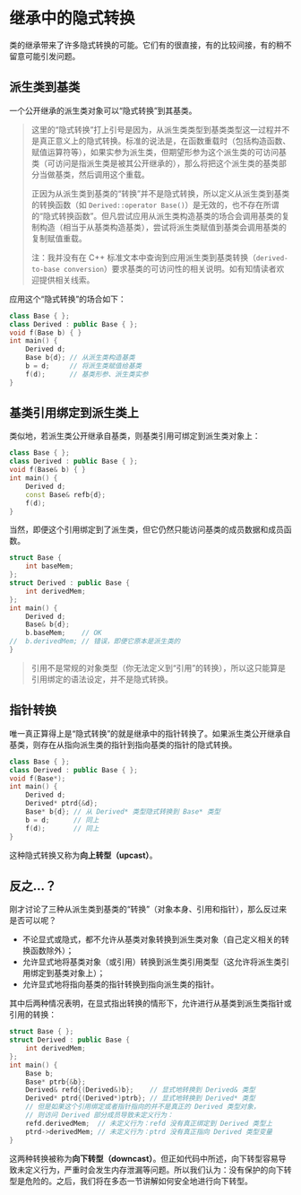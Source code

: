 # 继承中的隐式转换

类的继承带来了许多隐式转换的可能。它们有的很直接，有的比较间接，有的稍不留意可能引发问题。

## 派生类到基类

一个公开继承的派生类对象可以“隐式转换”到其基类。

> 这里的“隐式转换”打上引号是因为，从派生类类型到基类类型这一过程并不是真正意义上的隐式转换。标准的说法是，在函数重载时（包括构造函数、赋值运算符等），如果实参为派生类，但期望形参为这个派生类的可访问基类（可访问是指派生类是被其公开继承的），那么将把这个派生类的基类部分当做基类，然后调用这个重载。
> 
> 正因为从派生类到基类的“转换”并不是隐式转换，所以定义从派生类到基类的转换函数（如 `Derived::operator Base()`）是无效的，也不存在所谓的“隐式转换函数”。但凡尝试应用从派生类构造基类的场合会调用基类的复制构造（相当于从基类构造基类），尝试将派生类赋值到基类会调用基类的复制赋值重载。
> 
> 注：我并没有在 C++ 标准文本中查询到应用派生类到基类转换（`derived-to-base conversion`）要求基类的可访问性的相关说明。如有知情读者欢迎提供相关线索。

应用这个“隐式转换”的场合如下：
```CPP
class Base { };
class Derived : public Base { };
void f(Base b) { }
int main() {
    Derived d;
    Base b{d}; // 从派生类构造基类
    b = d;     // 将派生类赋值给基类
    f(d);      // 基类形参、派生类实参
}
```

## 基类引用绑定到派生类上

类似地，若派生类公开继承自基类，则基类引用可绑定到派生类对象上：
```CPP
class Base { };
class Derived : public Base { };
void f(Base& b) { }
int main() {
    Derived d;
    const Base& refb{d};
    f(d);
}
```
当然，即便这个引用绑定到了派生类，但它仍然只能访问基类的成员数据和成员函数。
```CPP
struct Base {
    int baseMem;
};
struct Derived : public Base {
    int derivedMem;
};
int main() {
    Derived d;
    Base& b{d};
    b.baseMem;    // OK
//  b.derivedMem; // 错误，即便它原本是派生类的
}
```

> 引用不是常规的对象类型（你无法定义到“引用”的转换），所以这只能算是引用绑定的语法设定，并不是隐式转换。

## 指针转换

唯一真正算得上是“隐式转换”的就是继承中的指针转换了。如果派生类公开继承自基类，则存在从指向派生类的指针到指向基类的指针的隐式转换。
```cpp
class Base { };
class Derived : public Base { };
void f(Base*);
int main() {
    Derived d;
    Derived* ptrd{&d};
    Base* b{d}; // 从 Derived* 类型隐式转换到 Base* 类型
    b = d;      // 同上
    f(d);       // 同上
}
```

这种隐式转换又称为**向上转型（upcast）**。

## 反之...？

刚才讨论了三种从派生类到基类的“转换”（对象本身、引用和指针），那么反过来是否可以呢？

- 不论显式或隐式，都不允许从基类对象转换到派生类对象（自己定义相关的转换函数除外）；
- 允许显式地将基类对象（或引用）转换到派生类引用类型（这允许将派生类引用绑定到基类对象上）；
- 允许显式地将指向基类的指针转换到指向派生类的指针。

其中后两种情况表明，在显式指出转换的情形下，允许进行从基类到派生类指针或引用的转换：
```CPP
struct Base { };
struct Derived : public Base {
    int derivedMem;
};
int main() {
    Base b;
    Base* ptrb{&b};
    Derived& refd{(Derived&)b};    // 显式地转换到 Derived& 类型
    Derived* ptrd{(Derived*)ptrb}; // 显式地转换到 Derived* 类型
    // 但是如果这个引用绑定或者指针指向的并不是真正的 Derived 类型对象，
    // 则访问 Derived 部分成员导致未定义行为：
    refd.derivedMem;  // 未定义行为：refd 没有真正绑定到 Derived 类型上
    ptrd->derivedMem; // 未定义行为：ptrd 没有真正指向 Derived 类型变量
}
```
这两种转换被称为**向下转型（downcast）**。但正如代码中所述，向下转型容易导致未定义行为，严重时会发生内存泄漏等问题。所以我们认为：没有保护的向下转型是危险的。之后，我们将在多态一节讲解如何安全地进行向下转型。